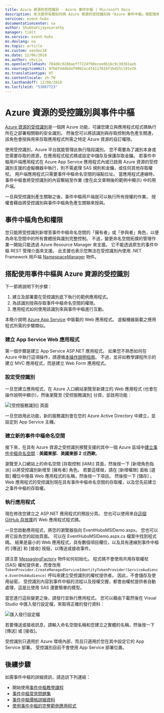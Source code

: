 ```yaml
---
title: Azure 資源的受控識別 - Azure 事件中樞 | Microsoft Docs
description: 本文提供有關如何將 Azure 資源的受控識別與「Azure 事件中樞」搭配使用的資訊
services: event-hubs
documentationcenter: na
author: ShubhaVijayasarathy
manager: timlt
ms.service: event-hubs
ms.devlang: na
ms.topic: article
ms.custom: seodec18
ms.date: 12/06/2018
ms.author: shvija
ms.openlocfilehash: 784d8c9280aeff7224f90ecee0b16c9c30381aeb
ms.sourcegitcommit: 9fb6f44dbdaf9002ac4f411781bf1bd25c191e26
ms.translationtype: HT
ms.contentlocale: zh-TW
ms.lasthandoff: 12/08/2018
ms.locfileid: "53087723"
---
```

# <a name="managed-identities-for-azure-resources-with-event-hubs"></a>Azure 資源的受控識別與事件中樞

[Azure 資源的受控識別](../active-directory/managed-identities-azure-resources/overview.md)是一個跨 Azure 功能，可讓您建立與應用程式程式碼執行所在之部署相關聯的安全識別。 然後您可以將該識別與存取控制角色產生關連，該角色會授與用來存取應用程式所需之特定 Azure 資源的自訂權限。 

使用受控識別，Azure 平台就能管理此執行階段識別。 您不需要為了識別本身或您需要存取的資源，在應用程式程式碼或設定中儲存及保護存取金鑰。 若事件中樞用戶端應用程式在 Azure App Service 應用程式內或已啟用 Azure 資源的受控識別支援的虛擬機器中執行，則不需處理 SAS 規則和金鑰，或任何其他存取權杖。 用戶端應用程式只需要事件中樞命名空間的端點位址。 當應用程式連線時，事件中樞會將受控識別的內容繫結至作業 (會在此文章稍後的範例中顯示) 中的用戶端。

一旦與受控識別產生關聯之後，事件中樞用戶端就可以執行所有授權的作業。 授權會藉由將受控識別與事件中樞角色產生關聯來授與。 

## <a name="event-hubs-roles-and-permissions"></a>事件中樞角色和權限

您只能將受控識別新增至事件中樞命名空間的「擁有者」或「參與者」角色，以便為命名空間中的所有實體授與識別完整控制。 不過，變更命名空間拓撲的管理作業一開始只能透過 Azure Resource Manager 來支援。 它不能透過原生的事件中樞 REST 管理介面來支援。 此支援也表示您無法在受控識別內使用 .NET Framework 用戶端 [NamespaceManager](/dotnet/api/microsoft.servicebus.namespacemanager) 物件。 
 
## <a name="use-event-hubs-with-managed-identities-for-azure-resources"></a>搭配使用事件中樞與 Azure 資源的受控識別

下一節將說明下列步驟：

1. 建立及部署要在受控識別底下執行的範例應用程式。
2. 為該識別授與存取事件中樞命名空間的權限。
3. 應用程式如何使用該識別來與事件中樞進行互動。

本簡介說明 [Azure App Service](https://azure.microsoft.com/services/app-service/) 中裝載的 Web 應用程式。 虛擬機器裝載之應用程式所需的步驟類似。

### <a name="create-an-app-service-web-application"></a>建立 App Service Web 應用程式

第一個步驟是建立 App Service ASP.NET 應用程式。 如果您不熟悉如何在 Azure 中執行這項操作，請遵循[本操作說明指南](../app-service/app-service-web-get-started-dotnet-framework.md)。 不過，並非如教學課程所示的建立 MVC 應用程式，而是建立 Web Form 應用程式。

### <a name="set-up-the-managed-identity"></a>設定受控識別

一旦您建立應用程式，在 Azure 入口網站瀏覽至新建立的 Web 應用程式 (也會在操作說明中顯示)，然後瀏覽至 [受控服務識別] 分頁，並啟用功能： 

![[受控服務識別] 頁面](./media/event-hubs-managed-service-identity/msi1.png)
 
一旦您啟用此功能，新的服務識別會在您的 Azure Active Directory 中建立，並設定到 App Service 主機。

### <a name="create-a-new-event-hubs-namespace"></a>建立新的事件中樞命名空間

接下來，在具有 Azure 資源之受控識別預覽支援的其中一個 Azure 區域中[建立事件中樞命名空間](event-hubs-create.md)：**美國東部**、**美國東部 2** 或**西歐**。 

瀏覽至入口網站上的命名空間 [存取控制 (IAM)] 頁面，然後按一下 [新增角色指派] 以將受控識別新增至 [擁有者] 角色。 若要這樣做，請在 [新增權限] 面板 [選取] 欄位中搜尋 Web 應用程式的名稱，然後按一下項目。 然後按一下 [儲存] 。 Web 應用程式的受控識別現在具有事件中樞命名空間的存取權，以及您先前建立之事件中樞的存取權。 

### <a name="run-the-app"></a>執行應用程式

現在修改您建立之 ASP.NET 應用程式的預設分頁。 您也可以使用來自[這個 GitHub 存放庫](https://github.com/Azure/azure-event-hubs/tree/master/samples/DotNet/MSI/EventHubsMSIDemoWebApp)的 Web 應用程式程式碼。 

一旦您啟動應用程式，將您的瀏覽器指向 EventHubsMSIDemo.aspx。 您也可以將它設為您的起始頁面。 可以在 EventHubsMSIDemo.aspx.cs 檔案中找到程式碼。 結果是最小的 Web 應用程式，具有數個項目欄位，以及具有連線到事件中樞的 [傳送] 和 [接收] 按鈕，以傳送或接收事件。 

請注意 [MessagingFactory](/dotnet/api/microsoft.servicebus.messaging.messagingfactory) 物件如何初始化。 程式碼不會使用共用存取權杖 (SAS) 權杖提供者，而會改用 `TokenProvider.CreateManagedServiceIdentityTokenProvider(ServiceAudience.EventHubAudience)` 呼叫來建立受控識別的權杖提供者。 因此，不會儲存及使用祕密。 受控識別內容到事件中樞的流程以及授權交握，都會由權杖提供者自動處理，這是比使用 SAS 還要簡單的模型。

當您進行這些變更之後，請發行並執行應用程式。 您可以藉由下載然後在 Visual Studio 中匯入發行設定檔，來取得正確的發行資料：

![匯入發行設定檔](./media/event-hubs-managed-service-identity/msi3.png)
 
若要傳送或接收訊息，請輸入命名空間名稱和您建立之實體的名稱，然後按一下 [傳送] 或 [接收]。 
 
受控識別只適用於 Azure 環境內部，而且只適用於您在其中設定它的 App Service 部署。 受控識別目前不會使用 App Service 部署位置。

## <a name="next-steps"></a>後續步驟

如需事件中樞的詳細資訊，請造訪下列連結：

* 開始使用[事件中樞教學課程](event-hubs-dotnet-standard-getstarted-send.md)
* [事件中樞常見問題集](event-hubs-faq.md)
* [事件中樞價格詳細資料](https://azure.microsoft.com/pricing/details/event-hubs/)
* [使用事件中樞的完整範例應用程式](https://github.com/Azure/azure-event-hubs/tree/master/samples)
